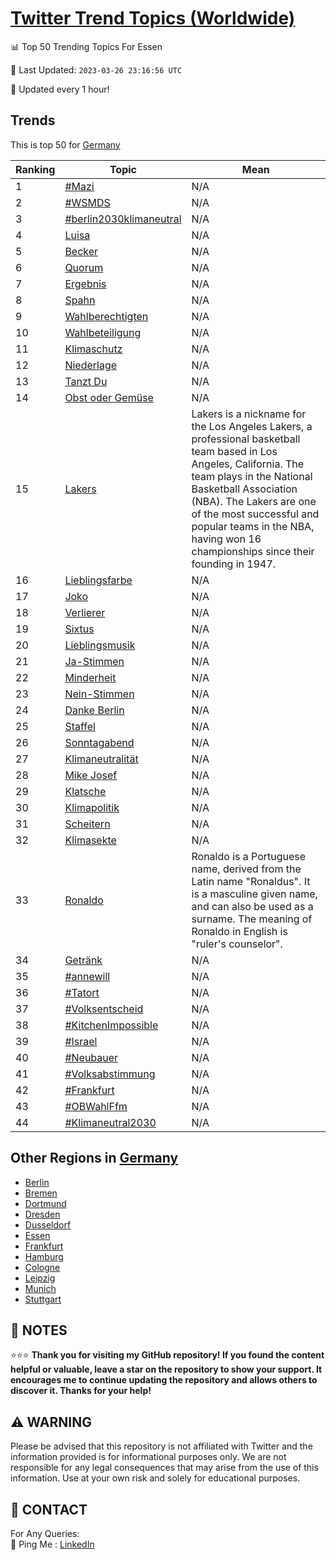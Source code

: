 [Twitter Trend Topics (Worldwide)](https://github.com/ErcinDedeoglu/Twitter-Trend-Topics)
==========


📊 Top 50 Trending Topics For Essen

📆 Last Updated: `2023-03-26 23:16:56 UTC`

🔧 Updated every 1 hour!


## Trends

This is top 50 for [Germany](</Germany>)

| Ranking | Topic | Mean |
| ------- | ------------ | ------------ |
| 1 | [#Mazi](http://twitter.com/search?q=%23Mazi) | N/A |
| 2 | [#WSMDS](http://twitter.com/search?q=%23WSMDS) | N/A |
| 3 | [#berlin2030klimaneutral](http://twitter.com/search?q=%23berlin2030klimaneutral) | N/A |
| 4 | [Luisa](http://twitter.com/search?q=Luisa) | N/A |
| 5 | [Becker](http://twitter.com/search?q=Becker) | N/A |
| 6 | [Quorum](http://twitter.com/search?q=Quorum) | N/A |
| 7 | [Ergebnis](http://twitter.com/search?q=Ergebnis) | N/A |
| 8 | [Spahn](http://twitter.com/search?q=Spahn) | N/A |
| 9 | [Wahlberechtigten](http://twitter.com/search?q=Wahlberechtigten) | N/A |
| 10 | [Wahlbeteiligung](http://twitter.com/search?q=Wahlbeteiligung) | N/A |
| 11 | [Klimaschutz](http://twitter.com/search?q=Klimaschutz) | N/A |
| 12 | [Niederlage](http://twitter.com/search?q=Niederlage) | N/A |
| 13 | [Tanzt Du](http://twitter.com/search?q=Tanzt+Du) | N/A |
| 14 | [Obst oder Gemüse](http://twitter.com/search?q=Obst+oder+Gem%c3%bcse) | N/A |
| 15 | [Lakers](http://twitter.com/search?q=Lakers) | Lakers is a nickname for the Los Angeles Lakers, a professional basketball team based in Los Angeles, California. The team plays in the National Basketball Association (NBA). The Lakers are one of the most successful and popular teams in the NBA, having won 16 championships since their founding in 1947. |
| 16 | [Lieblingsfarbe](http://twitter.com/search?q=Lieblingsfarbe) | N/A |
| 17 | [Joko](http://twitter.com/search?q=Joko) | N/A |
| 18 | [Verlierer](http://twitter.com/search?q=Verlierer) | N/A |
| 19 | [Sixtus](http://twitter.com/search?q=Sixtus) | N/A |
| 20 | [Lieblingsmusik](http://twitter.com/search?q=Lieblingsmusik) | N/A |
| 21 | [Ja-Stimmen](http://twitter.com/search?q=Ja-Stimmen) | N/A |
| 22 | [Minderheit](http://twitter.com/search?q=Minderheit) | N/A |
| 23 | [Nein-Stimmen](http://twitter.com/search?q=Nein-Stimmen) | N/A |
| 24 | [Danke Berlin](http://twitter.com/search?q=Danke+Berlin) | N/A |
| 25 | [Staffel](http://twitter.com/search?q=Staffel) | N/A |
| 26 | [Sonntagabend](http://twitter.com/search?q=Sonntagabend) | N/A |
| 27 | [Klimaneutralität](http://twitter.com/search?q=Klimaneutralit%c3%a4t) | N/A |
| 28 | [Mike Josef](http://twitter.com/search?q=Mike+Josef) | N/A |
| 29 | [Klatsche](http://twitter.com/search?q=Klatsche) | N/A |
| 30 | [Klimapolitik](http://twitter.com/search?q=Klimapolitik) | N/A |
| 31 | [Scheitern](http://twitter.com/search?q=Scheitern) | N/A |
| 32 | [Klimasekte](http://twitter.com/search?q=Klimasekte) | N/A |
| 33 | [Ronaldo](http://twitter.com/search?q=Ronaldo) | Ronaldo is a Portuguese name, derived from the Latin name "Ronaldus". It is a masculine given name, and can also be used as a surname. The meaning of Ronaldo in English is "ruler's counselor". |
| 34 | [Getränk](http://twitter.com/search?q=Getr%c3%a4nk) | N/A |
| 35 | [#annewill](http://twitter.com/search?q=%23annewill) | N/A |
| 36 | [#Tatort](http://twitter.com/search?q=%23Tatort) | N/A |
| 37 | [#Volksentscheid](http://twitter.com/search?q=%23Volksentscheid) | N/A |
| 38 | [#KitchenImpossible](http://twitter.com/search?q=%23KitchenImpossible) | N/A |
| 39 | [#Israel](http://twitter.com/search?q=%23Israel) | N/A |
| 40 | [#Neubauer](http://twitter.com/search?q=%23Neubauer) | N/A |
| 41 | [#Volksabstimmung](http://twitter.com/search?q=%23Volksabstimmung) | N/A |
| 42 | [#Frankfurt](http://twitter.com/search?q=%23Frankfurt) | N/A |
| 43 | [#OBWahlFfm](http://twitter.com/search?q=%23OBWahlFfm) | N/A |
| 44 | [#Klimaneutral2030](http://twitter.com/search?q=%23Klimaneutral2030) | N/A |



## Other Regions in [Germany](</Germany>)

* [Berlin](</Germany/Berlin.md>)
* [Bremen](</Germany/Bremen.md>)
* [Dortmund](</Germany/Dortmund.md>)
* [Dresden](</Germany/Dresden.md>)
* [Dusseldorf](</Germany/Dusseldorf.md>)
* [Essen](</Germany/Essen.md>)
* [Frankfurt](</Germany/Frankfurt.md>)
* [Hamburg](</Germany/Hamburg.md>)
* [Cologne](</Germany/Cologne.md>)
* [Leipzig](</Germany/Leipzig.md>)
* [Munich](</Germany/Munich.md>)
* [Stuttgart](</Germany/Stuttgart.md>)



## 📝 NOTES

⭐⭐⭐ **Thank you for visiting my GitHub repository! If you found the content helpful or valuable, leave a star on the repository to show your support. It encourages me to continue updating the repository and allows others to discover it. Thanks for your help!**


## ⚠️ WARNING

Please be advised that this repository is not affiliated with Twitter and the information provided is for informational purposes only. We are not responsible for any legal consequences that may arise from the use of this information. Use at your own risk and solely for educational purposes.


## 📨 CONTACT

 For Any Queries:  
            🏓 Ping Me : [LinkedIn](https://www.linkedin.com/in/ercindedeoglu/)
